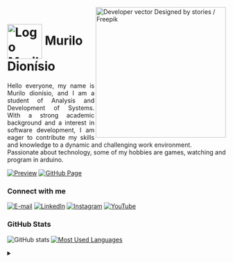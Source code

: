 <img align="right" alt="Developer vector Designed by stories / Freepik" height="300" src="https://github.com/MurilodioPy/MurilodioPy/assets/86753677/56a59657-aacc-47e1-bb3c-d34eab4d3694">

<h1>
    <a href="https://github.com/MurilodioPy">
     <img align="center" alt="Logo Murilo Dionisio" width="80px" 
         src="https://github.com/MurilodioPy/MurilodioPy/assets/86753677/a2ade1c8-3014-4cd5-8bae-2899aeff7fc2"></a>
    <span>Murilo Dionísio</span>
</h1>

<p align="justify">Hello everyone, my name is Murilo dionísio, and I am a student of Analysis and Development of Systems. With a strong academic background and a interest in software development, I am eager to contribute my skills and knowledge to a dynamic and challenging work environment. 
<br>
 Passionate about technology, some of my hobbies are games, watching and program in arduino.</p>

[![Preview](https://img.shields.io/badge/Portfolio-000?style=for-the-badge&logo=github&logoColor=5de4a8)](https://github.com/MurilodioPy/)
[![GitHub Page](https://img.shields.io/badge/murilodioPy.github.io-000?style=for-the-badge)](https://github.com/MurilodioPy/)

<h3 align="left">Connect with me</h3>

[![E-mail](https://img.shields.io/badge/-Email-000?style=for-the-badge&logo=microsoft-outlook&logoColor=5de4a8&color:FFF)](mailto:engmurilo@edu.uniube.br)
[![LinkedIn](https://img.shields.io/badge/-LinkedIn-000?style=for-the-badge&logo=linkedin&logoColor=5de4a8&color:FFF)](https://www.linkedin.com/in/murilo-dionísio/)
[![Instagram](https://img.shields.io/badge/-Instagram-000?style=for-the-badge&logo=instagram&logoColor=5de4a8&color:FFF)](https://www.instagram.com/murilodio/)
[![YouTube](https://img.shields.io/badge/-YouTube-000?style=for-the-badge&logo=youtube&logoColor=5de4a8&color:FFF)](https://www.youtube.com/@murilogoncalvesdionisio6612)

<h3 align="left">GitHub Stats</h3>

![GitHub stats](https://github-readme-stats-git-masterrstaa-rickstaa.vercel.app/api?username=murilodioPy&hide_title=true&show_icons=true&include_all_commits=false&count_private=true&line_height=25&hide=issues&bg_color=000&title_color=5de4a8&text_color=FFF&border_radius=3&border_color=5de4a8&icon_color=5de4a8&theme=jolly)
[![Most Used Languages](https://github-readme-stats-git-masterrstaa-rickstaa.vercel.app/api/top-langs/?username=murilodioPy&line_height=10&card_width=290&layout=compact&hide_title=false&count_private=true&langs_count=4&show_icons=true&title_color=5de4a8&hide=html,css&bg_color=000&text_color=fff&border_radius=3&border_color=5de4a8&count_private=true)](https://github.com/murilodioPy/github-readme-stats)
<br>

<details align="left">
  <summary></summary> 
 
  - Badges by <a href="https://shields.io/">shields.io</a><br>
  - GitHub Stats by <a href="https://github.com/anuraghazra/github-readme-stats">anuraghazra</a>
  - Developer vector created by <a href="https://www.freepik.com/vectors/developer"> stories / Freepik - www.freepik.com</a> (edited by author)
 
</details>
